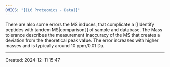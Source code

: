 ```yaml
---
OMICS: "[[L6 Proteomics - Data]]"
---
```

There are also some errors the MS induces, that complicate a [[Identify peptides with tandem MS|comparison]] of sample and database. The Mass tolerance describes the measurement inaccuracy of the MS that creates a deviation from the theoretical peak value. The error increases with higher masses and is typically around 10 ppm/0.01 Da.

---
Created: 2024-12-11 15:47
